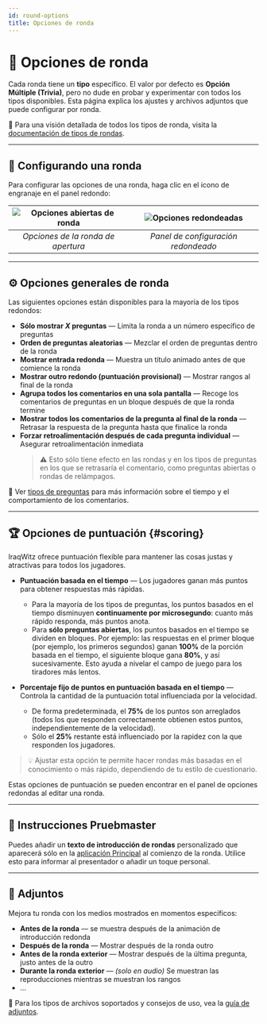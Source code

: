```yaml
---
id: round-options
title: Opciones de ronda
---
```


# 🔄 Opciones de ronda

Cada ronda tiene un **tipo** específico. El valor por defecto es **Opción Múltiple (Trivia)**, pero no dude en probar y experimentar con todos los tipos disponibles. Esta página explica los ajustes y archivos adjuntos que puede configurar por ronda.

📘 Para una visión detallada de todos los tipos de ronda, visita la [documentación de tipos de rondas](../round-types/000-round-types.md).

---

## 🔧 Configurando una ronda

Para configurar las opciones de una ronda, haga clic en el icono de engranaje en el panel redondo:

| ![Opciones abiertas de ronda](/images/open-round-options.png) | ![Opciones redondeadas](/images/round-options.png) |
| :-----------------------------------------------------------: | :------------------------------------------------: |
|               _Opciones de la ronda de apertura_              |         _Panel de configuración redondeado_        |

---

## ⚙️ Opciones generales de ronda

Las siguientes opciones están disponibles para la mayoría de los tipos redondos:

- **Sólo mostrar _X_ preguntas** — Limita la ronda a un número específico de preguntas
- **Orden de preguntas aleatorias** — Mezclar el orden de preguntas dentro de la ronda
- **Mostrar entrada redonda** — Muestra un título animado antes de que comience la ronda
- **Mostrar outro redondo (puntuación provisional)** — Mostrar rangos al final de la ronda
- **Agrupa todos los comentarios en una sola pantalla** — Recoge los comentarios de preguntas en un bloque después de que la ronda termine
- **Mostrar todos los comentarios de la pregunta al final de la ronda** — Retrasar la respuesta de la pregunta hasta que finalice la ronda
- **Forzar retroalimentación después de cada pregunta individual** — Asegurar retroalimentación inmediata
  > ⚠️ Esto sólo tiene efecto en las rondas y en los tipos de preguntas en los que se retrasaría el comentario, como preguntas abiertas o rondas de relámpagos.

📘 Ver [tipos de preguntas](../question-types/000-question-types.md) para más información sobre el tiempo y el comportamiento de los comentarios.

---

## 🏆 Opciones de puntuación {#scoring}

IraqWitz ofrece puntuación flexible para mantener las cosas justas y atractivas para todos los jugadores.

- **Puntuación basada en el tiempo** — Los jugadores ganan más puntos para obtener respuestas más rápidas.
  - Para la mayoría de los tipos de preguntas, los puntos basados en el tiempo disminuyen **continuamente por microsegundo**: cuanto más rápido responda, más puntos anota.
  - Para **sólo preguntas abiertas**, los puntos basados en el tiempo se dividen en bloques. Por ejemplo: las respuestas en el primer bloque (por ejemplo, los primeros segundos) ganan **100%** de la porción basada en el tiempo, el siguiente bloque gana **80%**, y así sucesivamente. Esto ayuda a nivelar el campo de juego para los tiradores más lentos.

- **Porcentaje fijo de puntos en puntuación basada en el tiempo** — Controla la cantidad de la puntuación total influenciada por la velocidad.
  - De forma predeterminada, el **75%** de los puntos son arreglados (todos los que responden correctamente obtienen estos puntos, independientemente de la velocidad).
  - Sólo el **25%** restante está influenciado por la rapidez con la que responden los jugadores.

> 💡 Ajustar esta opción te permite hacer rondas más basadas en el conocimiento o más rápido, dependiendo de tu estilo de cuestionario.

Estas opciones de puntuación se pueden encontrar en el panel de opciones redondas al editar una ronda.

---

## 📜 Instrucciones Pruebmaster

Puedes añadir un **texto de introducción de rondas** personalizado que aparecerá sólo en la [aplicación Principal](../quizmaster/001-introduction.md) al comienzo de la ronda. Utilice esto para informar al presentador o añadir un toque personal.

---

## 📎 Adjuntos

Mejora tu ronda con los medios mostrados en momentos específicos:

- **Antes de la ronda** — se muestra después de la animación de introducción redonda
- **Después de la ronda** — Mostrar después de la ronda outro
- **Antes de la ronda exterior** — Mostrar después de la última pregunta, justo antes de la outro
- **Durante la ronda exterior** — _(solo en audio)_ Se muestran las reproducciones mientras se muestran los rangos
- ...

📘 Para los tipos de archivos soportados y consejos de uso, vea la [guía de adjuntos](../editor/006-attachments.md).
